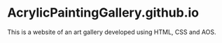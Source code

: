 # AcrylicPaintingGallery.github.io
This is a website of an art gallery developed using HTML, CSS and AOS.
